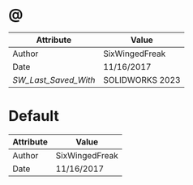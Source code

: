 # @
| Attribute | Value |
| ---  | ---     |
| Author | SixWingedFreak |
| Date | 11/16/2017 |
| _SW_Last_Saved_With_ | SOLIDWORKS 2023 |
# Default
| Attribute | Value |
| ---  | ---     |
| Author | SixWingedFreak |
| Date | 11/16/2017 |
